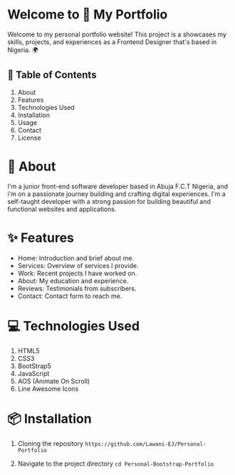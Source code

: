 # Welcome to 🚀 My Portfolio

Welcome to my personal portfolio website! This project is a showcases my skills, projects, and experiences as a Frontend Designer that's based in Nigeria. 🌍

## 📝 Table of Contents

1. About 
2. Features 
3. Technologies Used 
4. Installation 
5. Usage 
6. Contact 
7. License 

# 📖 About

I'm a junior front-end software developer based in Abuja F.C.T
Nigeria, and i'm on a passionate journey building and crafting
digital experiences.
I'm a self-taught developer with a strong passion for building
beautiful and functional websites and applications.

# ✨ Features

- Home: Introduction and brief about me.  
- Services: Overview of services I provide. 
- Work: Recent projects I have worked on. 
- About: My education and experience. 
- Reviews: Testimonials from subscribers. 
- Contact: Contact form to reach me. 

# 💻 Technologies Used
1. HTML5
2. CSS3
3. BootStrap5
4. JavaScript
5. AOS (Animate On Scroll)
6. Line Awesome Icons

# 📦 Installation
1. Cloning the repository
`https://github.com/Lawani-EJ/Personal-Portfolio`

2. Navigate to the project directory
`cd Personal-Bootstrap-Portfolio`
